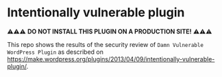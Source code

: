 # Intentionally vulnerable plugin

⚠️⚠️⚠️ **DO NOT INSTALL THIS PLUGIN ON A PRODUCTION SITE!** ⚠️⚠️⚠️


This repo shows the results of the security review of `Damn Vulnerable WordPress Plugin` as described on https://make.wordpress.org/plugins/2013/04/09/intentionally-vulnerable-plugin/.
